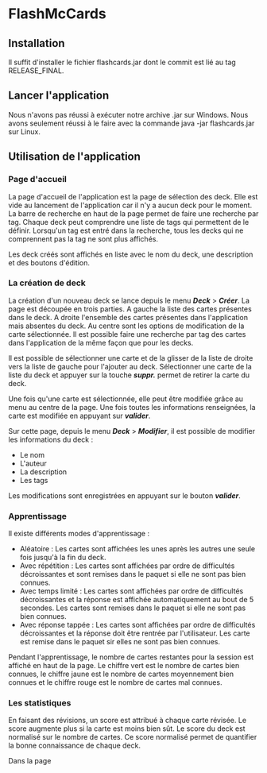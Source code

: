 # FlashMcCards

## Installation

Il suffit d'installer le fichier flashcards.jar dont le commit est lié au tag RELEASE_FINAL.

## Lancer l'application

Nous n'avons pas réussi à exécuter notre archive .jar sur Windows.
Nous avons seulement réussi à le faire avec la commande java -jar flashcards.jar sur Linux.

## Utilisation de l'application

### Page d'accueil

La page d'accueil de l'application est la page de sélection des deck. Elle est vide au lancement de l'application car il n'y a aucun deck pour le moment. La barre de recherche en haut de la page permet de faire une recherche par tag. Chaque deck peut comprendre une liste de tags qui permettent de le définir. Lorsqu'un tag est entré dans la recherche, tous les decks qui ne comprennent pas la tag ne sont plus affichés.

Les deck créés sont affichés en liste avec le nom du deck, une description et des boutons d'édition.

### La création de deck

La création d'un nouveau deck se lance depuis le menu ***Deck*** > ***Créer***. La page est découpée en trois parties. A gauche la liste des cartes présentes dans le deck. A droite l'ensemble des cartes présentes dans l'application mais absentes du deck. Au centre sont les options de modification de la carte sélectionnée. Il est possible faire une recherche par tag des cartes dans l'application de la même façon que pour les decks.

Il est possible de sélectionner une carte et de la glisser de la liste de droite vers la liste de gauche pour l'ajouter au deck. Sélectionner une carte de la liste du deck et appuyer sur la touche ***suppr.*** permet de retirer la carte du deck.

Une fois qu'une carte est sélectionnée, elle peut être modifiée grâce au menu au centre de la page. Une fois toutes les informations renseignées, la carte est modifiée en appuyant sur ***valider***.

Sur cette page, depuis le menu ***Deck*** > ***Modifier***, il est possible de modifier les informations du deck :
- Le nom
- L'auteur
- La description
- Les tags

Les modifications sont enregistrées en appuyant sur le bouton ***valider***.

### Apprentissage

Il existe différents modes d'apprentissage :
- Aléatoire : Les cartes sont affichées les unes après les autres une seule fois jusqu'à la fin du deck.
- Avec répétition : Les cartes sont affichées par ordre de difficultés décroissantes et sont remises dans le paquet si elle ne sont pas bien connues.
- Avec temps limité : Les cartes sont affichées par ordre de difficultés décroissantes et la réponse est affichée automatiquement au bout de 5 secondes. Les cartes sont remises dans le paquet si elle ne sont pas bien connues.
- Avec réponse tappée : Les cartes sont affichées par ordre de difficultés décroissantes et la réponse doit être rentrée par l'utilisateur. Les carte est remise dans le paquet sir elles ne sont pas bien connues.

Pendant l'apprentissage, le nombre de cartes restantes pour la session est affiché en haut de la page. Le chiffre vert est le nombre de cartes bien connues, le chiffre jaune est le nombre de cartes moyennement bien connues et le chiffre rouge est le nombre de cartes mal connues.

### Les statistiques

En faisant des révisions, un score est attribué à chaque carte révisée. Le score augmente plus si la carte est moins bien sût. Le score du deck est normalisé sur le nombre de cartes. Ce score normalisé permet de quantifier la bonne connaissance de chaque deck.

Dans la page 
